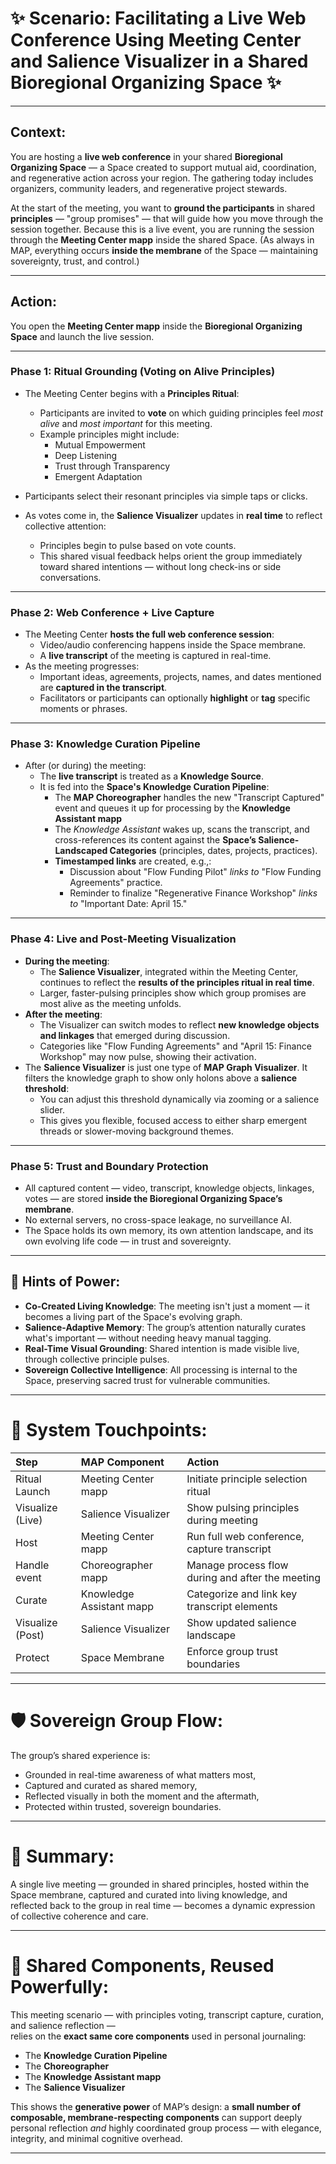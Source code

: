 # ✨ Scenario: Facilitating a Live Web Conference Using Meeting Center and Salience Visualizer in a Shared Bioregional Organizing Space ✨

---

## Context:
You are hosting a **live web conference** in your shared **Bioregional Organizing Space** — a Space created to support mutual aid, coordination, and regenerative action across your region. The gathering today includes organizers, community leaders, and regenerative project stewards.

At the start of the meeting, you want to **ground the participants** in shared **principles** — "group promises" — that will guide how you move through the session together. Because this is a live event, you are running the session through the **Meeting Center mapp** inside the shared Space. (As always in MAP, everything occurs **inside the membrane** of the Space — maintaining sovereignty, trust, and control.)

---

## Action:
You open the **Meeting Center mapp** inside the **Bioregional Organizing Space** and launch the live session.

---

### **Phase 1: Ritual Grounding (Voting on Alive Principles)**
- The Meeting Center begins with a **Principles Ritual**:
    - Participants are invited to **vote** on which guiding principles feel *most alive* and *most important* for this meeting.
    - Example principles might include:
        - Mutual Empowerment
        - Deep Listening
        - Trust through Transparency
        - Emergent Adaptation
- Participants select their resonant principles via simple taps or clicks.

- As votes come in, the **Salience Visualizer** updates in **real time** to reflect collective attention:
    - Principles begin to pulse based on vote counts.
    - This shared visual feedback helps orient the group immediately toward shared intentions — without long check-ins or side conversations.

---

### **Phase 2: Web Conference + Live Capture**
- The Meeting Center **hosts the full web conference session**:
    - Video/audio conferencing happens inside the Space membrane.
    - A **live transcript** of the meeting is captured in real-time.
- As the meeting progresses:
    - Important ideas, agreements, projects, names, and dates mentioned are **captured in the transcript**.
    - Facilitators or participants can optionally **highlight** or **tag** specific moments or phrases.

---

### **Phase 3: Knowledge Curation Pipeline**
- After (or during) the meeting:
    - The **live transcript** is treated as a **Knowledge Source**.
    - It is fed into the **Space's Knowledge Curation Pipeline**:
        - The **MAP Choreographer** handles the new "Transcript Captured" event and queues it up for processing by the **Knowledge Assistant mapp**
        - The _Knowledge Assistant_ wakes up, scans the transcript, and cross-references its content against the **Space’s Salience-Landscaped Categories** (principles, dates, projects, practices).
        - **Timestamped links** are created, e.g.,:
            - Discussion about "Flow Funding Pilot" _links to_ "Flow Funding Agreements" practice.
            - Reminder to finalize "Regenerative Finance Workshop" _links to_ "Important Date: April 15."

---

### **Phase 4: Live and Post-Meeting Visualization**
- **During the meeting**:
    - The **Salience Visualizer**, integrated within the Meeting Center, continues to reflect the **results of the principles ritual in real time**.
    - Larger, faster-pulsing principles show which group promises are most alive as the meeting unfolds.
- **After the meeting**:
    - The Visualizer can switch modes to reflect **new knowledge objects and linkages** that emerged during discussion.
    - Categories like "Flow Funding Agreements" and "April 15: Finance Workshop" may now pulse, showing their activation.
- The **Salience Visualizer** is just one type of **MAP Graph Visualizer**. It filters the knowledge graph to show only holons above a **salience threshold**:
    - You can adjust this threshold dynamically via zooming or a salience slider.
    - This gives you flexible, focused access to either sharp emergent threads or slower-moving background themes.

---

### **Phase 5: Trust and Boundary Protection**
- All captured content — video, transcript, knowledge objects, linkages, votes — are stored **inside the Bioregional Organizing Space’s membrane**.
- No external servers, no cross-space leakage, no surveillance AI.
- The Space holds its own memory, its own attention landscape, and its own evolving life code — in trust and sovereignty.

---

## 🌱 Hints of Power:
- **Co-Created Living Knowledge**: The meeting isn't just a moment — it becomes a living part of the Space's evolving graph.
- **Salience-Adaptive Memory**: The group’s attention naturally curates what's important — without needing heavy manual tagging.
- **Real-Time Visual Grounding**: Shared intention is made visible live, through collective principle pulses.
- **Sovereign Collective Intelligence**: All processing is internal to the Space, preserving sacred trust for vulnerable communities.

---

# 🔹 System Touchpoints:
| Step             | MAP Component            | Action                                           |
|:-----------------|:-------------------------|:-------------------------------------------------|
| Ritual Launch    | Meeting Center mapp      | Initiate principle selection ritual              |
| Visualize (Live) | Salience Visualizer      | Show pulsing principles during meeting           |
| Host             | Meeting Center mapp      | Run full web conference, capture transcript      |
| Handle event     | Choreographer mapp       | Manage process flow during and after the meeting |
| Curate           | Knowledge Assistant mapp | Categorize and link key transcript elements      |
| Visualize (Post) | Salience Visualizer      | Show updated salience landscape                  |
| Protect          | Space Membrane           | Enforce group trust boundaries                   |

---

# 🛡️ Sovereign Group Flow:
The group’s shared experience is:

- Grounded in real-time awareness of what matters most,
- Captured and curated as shared memory,
- Reflected visually in both the moment and the aftermath,
- Protected within trusted, sovereign boundaries.

---

# 🧭 Summary:
A single live meeting — grounded in shared principles, hosted within the Space membrane, captured and curated into living knowledge, and reflected back to the group in real time —  becomes a dynamic expression of collective coherence and care.

---

# 🔁 Shared Components, Reused Powerfully:
This meeting scenario — with principles voting, transcript capture, curation, and salience reflection —  
relies on the **exact same core components** used in personal journaling:

- The **Knowledge Curation Pipeline**
- The **Choreographer**
- The **Knowledge Assistant mapp**
- The **Salience Visualizer**

This shows the **generative power** of MAP’s design: a **small number of composable, membrane-respecting components**  can support deeply personal reflection *and* highly coordinated group process —  with elegance, integrity, and minimal cognitive overhead.

---